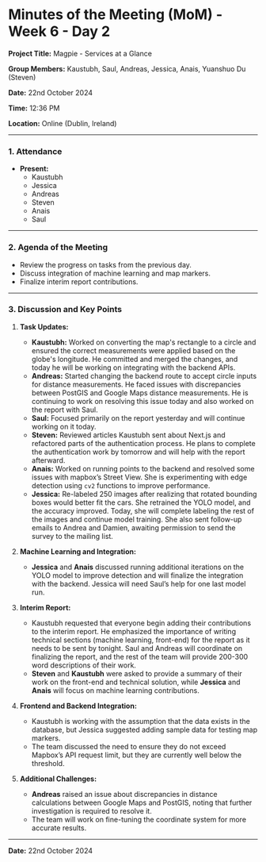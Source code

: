 # Minutes of the Meeting (MoM) - Week 6 - Day 2

**Project Title:** Magpie - Services at a Glance

**Group Members:** Kaustubh, Saul, Andreas, Jessica, Anais, Yuanshuo Du (Steven)

**Date:** 22nd October 2024

**Time:** 12:36 PM

**Location:** Online (Dublin, Ireland)

---

### **1. Attendance**

- **Present:**
  - Kaustubh
  - Jessica
  - Andreas
  - Steven
  - Anais
  - Saul

---

### **2. Agenda of the Meeting**

- Review the progress on tasks from the previous day.
- Discuss integration of machine learning and map markers.
- Finalize interim report contributions.

---

### **3. Discussion and Key Points**

1. **Task Updates:**

   - **Kaustubh:** Worked on converting the map's rectangle to a circle and ensured the correct measurements were applied based on the globe's longitude. He committed and merged the changes, and today he will be working on integrating with the backend APIs.
   - **Andreas:** Started changing the backend route to accept circle inputs for distance measurements. He faced issues with discrepancies between PostGIS and Google Maps distance measurements. He is continuing to work on resolving this issue today and also worked on the report with Saul.
   - **Saul:** Focused primarily on the report yesterday and will continue working on it today.
   - **Steven:** Reviewed articles Kaustubh sent about Next.js and refactored parts of the authentication process. He plans to complete the authentication work by tomorrow and will help with the report afterward.
   - **Anais:** Worked on running points to the backend and resolved some issues with mapbox’s Street View. She is experimenting with edge detection using `cv2` functions to improve performance.
   - **Jessica:** Re-labeled 250 images after realizing that rotated bounding boxes would better fit the cars. She retrained the YOLO model, and the accuracy improved. Today, she will complete labeling the rest of the images and continue model training. She also sent follow-up emails to Andrea and Damien, awaiting permission to send the survey to the mailing list.

2. **Machine Learning and Integration:**

   - **Jessica** and **Anais** discussed running additional iterations on the YOLO model to improve detection and will finalize the integration with the backend. Jessica will need Saul’s help for one last model run.

3. **Interim Report:**

   - Kaustubh requested that everyone begin adding their contributions to the interim report. He emphasized the importance of writing technical sections (machine learning, front-end) for the report as it needs to be sent by tonight. Saul and Andreas will coordinate on finalizing the report, and the rest of the team will provide 200-300 word descriptions of their work.
   - **Steven** and **Kaustubh** were asked to provide a summary of their work on the front-end and technical solution, while **Jessica** and **Anais** will focus on machine learning contributions.

4. **Frontend and Backend Integration:**

   - Kaustubh is working with the assumption that the data exists in the database, but Jessica suggested adding sample data for testing map markers.
   - The team discussed the need to ensure they do not exceed Mapbox’s API request limit, but they are currently well below the threshold.

5. **Additional Challenges:**
   - **Andreas** raised an issue about discrepancies in distance calculations between Google Maps and PostGIS, noting that further investigation is required to resolve it.
   - The team will work on fine-tuning the coordinate system for more accurate results.

---

**Date:** 22nd October 2024
